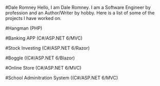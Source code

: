 #Dale Romney
Hello, I am Dale Romney. I am a Software Engineer by profession and an Author/Writer by hobby.
Here is a list of some of the projects I have worked on.

#Hangman (PHP)

#Banking APP (C#/ASP.NET 6/MVC)

#Stock Investing (C#/ASP.NET 6/Razor)

#Boggle ((C#/ASP.NET 6/Blazor)

#Online Store (C#/ASP.NET 6/MVC)

#School Adminitration System ((C#/ASP.NET 6/MVC)
